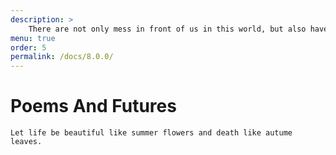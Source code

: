 ```yaml
---
description: >
    There are not only mess in front of us in this world, but also have poems and futures.
menu: true
order: 5
permalink: /docs/8.0.0/
---
```


# Poems And Futures

    Let life be beautiful like summer flowers and death like autume leaves.

